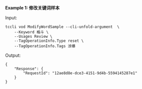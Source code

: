 **Example 1: 修改关键词样本**



Input: 

```
tccli vod ModifyWordSample --cli-unfold-argument  \
    --Keyword 格斗 \
    --Usages Review \
    --TagOperationInfo.Type reset \
    --TagOperationInfo.Tags 涉爆
```

Output: 
```
{
    "Response": {
        "RequestId": "12ae8d8e-dce3-4151-9d4b-5594145287e1"
    }
}
```

